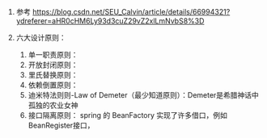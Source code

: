 1. 参考
   https://blog.csdn.net/SEU_Calvin/article/details/66994321?ydreferer=aHR0cHM6Ly93d3cuZ29vZ2xlLmNvbS8%3D

1. 六大设计原则：
   1) 单一职责原则：
   2) 开放封闭原则：
   3) 里氏替换原则：
   4) 依赖倒置原则：
   5) 迪米特法则则-Law of Demeter（最少知道原则）：Demeter是希腊神话中孤独的农业女神
   6) 接口隔离原则：
      spring 的 BeanFactory 实现了许多借口，例如 BeanRegister接口，